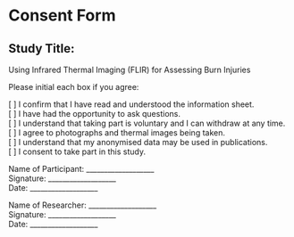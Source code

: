 # Consent Form

## Study Title:
Using Infrared Thermal Imaging (FLIR) for Assessing Burn Injuries

Please initial each box if you agree:

[  ] I confirm that I have read and understood the information sheet.  
[  ] I have had the opportunity to ask questions.  
[  ] I understand that taking part is voluntary and I can withdraw at any time.  
[  ] I agree to photographs and thermal images being taken.  
[  ] I understand that my anonymised data may be used in publications.  
[  ] I consent to take part in this study.

Name of Participant: ___________________  
Signature: ___________________  
Date: ___________________  

Name of Researcher: ___________________  
Signature: ___________________  
Date: ___________________
